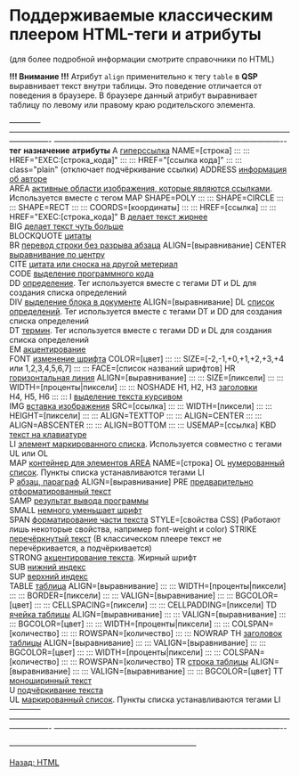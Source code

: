 # Поддерживаемые классическим плеером HTML-теги и атрибуты

(для более подробной информации смотрите справочники по HTML)

**!!! Внимание !!!** Атрибут `align` применительно к тегу `table` в **QSP** выравнивает текст внутри таблицы. Это поведение отличается от поведения в браузере. В браузере данный атрибут выравнивает таблицу по левому или правому краю родительского элемента.

  ———— —————————————————————————————————————————- —————————————————————————————--
  **тег**      **назначение**                                                                                                               **атрибуты**
  A            [гиперссылка](http://htmlbook.ru/html/a)                                                                                     NAME=\[строка\]
  :::          :::                                                                                                                          HREF="EXEC:\[строка_кода\]"
  :::          :::                                                                                                                          HREF="\[ссылка кода\]"
  :::          :::                                                                                                                          class="plain" (отключает подчёркивание ссылки)
  ADDRESS      [информация об авторе](http://htmlbook.ru/html/address)                                                                      
  AREA         [активные области изображения, которые являются ссылками](http://htmlbook.ru/html/area). Используется вместе с тегом MAP     SHAPE=POLY
  :::          :::                                                                                                                          SHAPE=CIRCLE
  :::          :::                                                                                                                          SHAPE=RECT
  :::          :::                                                                                                                          COORDS=\[координаты\]
  :::          :::                                                                                                                          HREF=\[ссылка\]
  :::          :::                                                                                                                          HREF="EXEC:\[строка_кода\]"
  B            [делает текст жирнее](http://htmlbook.ru/html/b)                                                                             
  BIG          [делает текст чуть больше](http://htmlbook.ru/html/big)                                                                      
  BLOCKQUOTE   [цитаты](http://htmlbook.ru/html/blockquote)                                                                                 
  BR           [перевод строки без разрыва абзаца](http://htmlbook.ru/html/br)                                                              ALIGN=\[выравнивание\]
  CENTER       [выравнивание по центру](http://htmlbook.ru/html/center)                                                                     
  CITE         [цитата или сноска на другой метериал](http://htmlbook.ru/html/cite)                                                         
  CODE         [выделение программного кода](http://htmlbook.ru/html/code)                                                                  
  DD           [определение](http://htmlbook.ru/html/dd). Тег используется вместе с тегами DT и DL для создания списка определений          
  DIV          [выделение блока в документе](http://htmlbook.ru/html/div)                                                                   ALIGN=\[выравнивание\]
  DL           [список определений](http://htmlbook.ru/html/dl). Тег используется вместе с тегами DT и DD для создания списка определений   
  DT           [термин](http://htmlbook.ru/html/dt). Тег используется вместе с тегами DD и DL для создания списка определений               
  EM           [акцентирование](http://htmlbook.ru/html/em)                                                                                 
  FONT         [изменение шрифта](http://htmlbook.ru/html/font)                                                                             COLOR=\[цвет\]
  :::          :::                                                                                                                          SIZE=\[-2,-1,+0,+1,+2,+3,+4 или 1,2,3,4,5,6,7\]
  :::          :::                                                                                                                          FACE=\[список названий шрифтов\]
  HR           [горизонтальная линия](http://htmlbook.ru/html/hr)                                                                           ALIGN=\[выравнивание\]
  :::          :::                                                                                                                          SIZE=\[пиксели\]
  :::          :::                                                                                                                          WIDTH=\[проценты\|пиксели\]
  :::          :::                                                                                                                          NOSHADE
  H1, H2, H3   [заголовки](http://htmlbook.ru/html/h1)                                                                                      
  H4, H5, H6   :::                                                                                                                          :::
  I            [выделение текста курсивом](http://htmlbook.ru/html/i)                                                                       
  IMG          [вставка изображения](http://htmlbook.ru/html/img)                                                                           SRC=\[ссылка\]
  :::          :::                                                                                                                          WIDTH=\[пиксели\]
  :::          :::                                                                                                                          HEIGHT=\[пиксели\]
  :::          :::                                                                                                                          ALIGN=TEXTTOP
  :::          :::                                                                                                                          ALIGN=CENTER
  :::          :::                                                                                                                          ALIGN=ABSCENTER
  :::          :::                                                                                                                          ALIGN=BOTTOM
  :::          :::                                                                                                                          USEMAP=\[ссылка\]
  KBD          [текст на клавиатуре](http://htmlbook.ru/html/kbd)                                                                           
  LI           [элемент маркированного списка](http://htmlbook.ru/html/li). Используется совместно с тегами UL или OL                       
  MAP          [контейнер для элементов AREA](http://htmlbook.ru/html/map)                                                                  NAME=\[строка\]
  OL           [нумерованный список](http://htmlbook.ru/html/ol). Пункты списка устанавливаются тегами LI                                   
  P            [абзац, параграф](http://htmlbook.ru/html/p)                                                                                 ALIGN=\[выравнивание\]
  PRE          [предварительно отформатированный текст](http://htmlbook.ru/html/pre)                                                        
  SAMP         [результат вывода программы](http://htmlbook.ru/html/samp)                                                                   
  SMALL        [немного уменьшает шрифт](http://htmlbook.ru/html/small)                                                                     
  SPAN         [форматирование части текста](http://htmlbook.ru/html/span)                                                                  STYLE=\[свойства CSS\] (Работают лишь некоторые свойства, например font-weight и color)
  STRIKE       [перечёркнутый текст](http://htmlbook.ru/html/strike) (В классическом плеере текст не перечёркивается, а подчёркивается)     
  STRONG       [акцентирование текста](http://htmlbook.ru/html/strong). Жирный шрифт                                                        
  SUB          [нижний индекс](http://htmlbook.ru/html/sub)                                                                                 
  SUP          [верхний индекс](http://htmlbook.ru/html/sup)                                                                                
  TABLE        [таблица](http://htmlbook.ru/html/table)                                                                                     ALIGN=\[выравнивание\]
  :::          :::                                                                                                                          WIDTH=\[проценты\|пиксели\]
  :::          :::                                                                                                                          BORDER=\[пиксели\]
  :::          :::                                                                                                                          VALIGN=\[выравнивание\]
  :::          :::                                                                                                                          BGCOLOR=\[цвет\]
  :::          :::                                                                                                                          CELLSPACING=\[пиксели\]
  :::          :::                                                                                                                          CELLPADDING=\[пиксели\]
  TD           [ячейка таблицы](http://htmlbook.ru/html/td)                                                                                 ALIGN=\[выравнивание\]
  :::          :::                                                                                                                          VALIGN=\[выравнивание\]
  :::          :::                                                                                                                          BGCOLOR=\[цвет\]
  :::          :::                                                                                                                          WIDTH=\[проценты\|пиксели\]
  :::          :::                                                                                                                          COLSPAN=\[количество\]
  :::          :::                                                                                                                          ROWSPAN=\[количество\]
  :::          :::                                                                                                                          NOWRAP
  TH           [заголовок таблицы](http://htmlbook.ru/html/th)                                                                              ALIGN=\[выравнивание\]
  :::          :::                                                                                                                          VALIGN=\[выравнивание\]
  :::          :::                                                                                                                          BGCOLOR=\[цвет\]
  :::          :::                                                                                                                          WIDTH=\[проценты\|пиксели\]
  :::          :::                                                                                                                          COLSPAN=\[количество\]
  :::          :::                                                                                                                          ROWSPAN=\[количество\]
  TR           [строка таблицы](http://htmlbook.ru/html/tr)                                                                                 ALIGN=\[выравнивание\]
  :::          :::                                                                                                                          VALIGN=\[выравнивание\]
  :::          :::                                                                                                                          BGCOLOR=\[цвет\]
  TT           [моноширинный текст](http://htmlbook.ru/html/tt)                                                                             
  U            [подчёркивание текста](http://htmlbook.ru/html/u)                                                                            
  UL           [маркированный список](http://htmlbook.ru/html/ul). Пункты списка устанавливаются тегами LI                                  
  ———— —————————————————————————————————————————- —————————————————————————————--

————————————————————————

[Назад: HTML](..\..\design\html.md)
